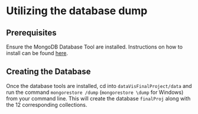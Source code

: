 # Utilizing the database dump

## Prerequisites
Ensure the MongoDB Database Tool are installed. Instructions on how to install can be found 
[here](https://docs.mongodb.com/database-tools/installation/installation/).

## Creating the Database
Once the database tools are installed, cd into `dataVisFinalProject/data` and run the command `mongorestore /dump` (`mongorestore \dump` for Windows) from your
command line. This will create the database `finalProj` along with the 12 corresponding collections.